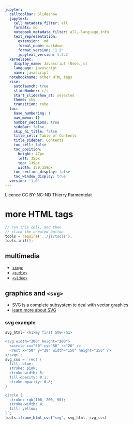 ```yaml
---
jupyter:
  celltoolbar: Slideshow
  jupytext:
    cell_metadata_filter: all
    formats: md
    notebook_metadata_filter: all,-language_info
    text_representation:
      extension: .md
      format_name: markdown
      format_version: '1.2'
      jupytext_version: 1.3.2
  kernelspec:
    display_name: Javascript (Node.js)
    language: javascript
    name: javascript
  notebookname: other HTML tags
  rise:
    autolaunch: true
    slideNumber: c/t
    start_slideshow_at: selected
    theme: sky
    transition: cube
  toc:
    base_numbering: 1
    nav_menu: {}
    number_sections: true
    sideBar: false
    skip_h1_title: false
    title_cell: Table of Contents
    title_sidebar: Contents
    toc_cell: false
    toc_position:
      height: 47px
      left: 35px
      top: 139px
      width: 159.359px
    toc_section_display: false
    toc_window_display: true
  version: '1.0'
---
```


<div class="licence">
<span>Licence CC BY-NC-ND</span>
<span>Thierry Parmentelat</span>
</div>

<!-- #region slideshow={"slide_type": ""} -->
# more HTML tags
<!-- #endregion -->

```javascript
// run this cell, and then 
// click the created button
tools = require('../js/tools');
tools.init();
```

<!-- #region slideshow={"slide_type": "slide"} -->
## multimedia
<!-- #endregion -->

* [`<img>`](https://www.w3schools.com/tags/tag_img.asp)
* [`<audio>`](https://www.w3schools.com/html/html5_audio.asp)
* [`<video>`](https://www.w3schools.com/html/html5_video.asp)

<!-- #region slideshow={"slide_type": "slide"} -->
## graphics and `<svg>`
<!-- #endregion -->

* SVG is a complete subsystem to deal with vector graphics
* [learn more about SVG](https://www.w3schools.com/graphics/svg_intro.asp)

<!-- #region slideshow={"slide_type": "slide"} -->
### svg example
<!-- #endregion -->

```javascript hide_input=true
svg_html=`<h1>my first SVG</h1>

<svg width="200" height="200">
  <circle cx="50" cy="50" r="20" />
  <rect x="50" y="20" width="150" height="150" />
</svg>`;
svg_css = `rect {
  fill: blue;
  stroke: pink;
  stroke-width: 5;
  fill-opacity: 0.1;
  stroke-opacity: 0.8;
}

circle {
  stroke: rgb(100, 200, 50);
  stroke-width: 4;
  fill: yellow;
}`;
tools.iframe_html_css("svg", svg_html, svg_css)
```
